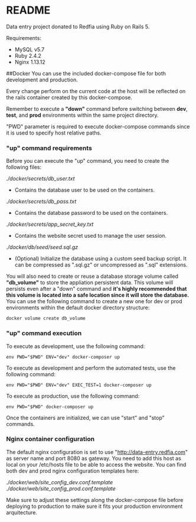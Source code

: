 # README

Data entry project donated to Redfia using Ruby on Rails 5.

Requirements:

* MySQL v5.7
* Ruby 2.4.2
* Nginx 1.13.12

##Docker
You can use the included docker-compose file for both development and production.

Every change perform on the current code at the host will be reflected on the rails container created by this docker-compose.

Remember to execute a **"down"** command before switching between **dev**, **test**, and **prod** environments within the same project directory.

"PWD" parameter is required to execute docker-compose commands since it is used to specify host relative paths.

### "up" command requirements
Before you can execute the "up" command, you need to create the following files:

*./docker/secrets/db_user.txt*

* Contains the database user to be used on the containers.

*./docker/secrets/db_pass.txt*

* Contains the database password to be used on the containers.

*./docker/secrets/app_secret_key.txt*

* Contains the website secret used to manage the user session.

*./docker/db/seed/seed.sql.gz*

* (Optional) Initialize the database using a custom seed backup script. It can be compressed as ".sql.gz" or uncompressed as ".sql" extensions.

You will also need to create or reuse a database storage volume called **"db_volume"** to store the appliation persistent data. This volume will persists even after a "down" command and **it's highly recommended that this volume is located into a safe location since it will store the database.** You can use the following command to create a new one for dev or prod environments within the default docker directory structure:

    docker volume create db_volume

### "up" command execution

To execute as development, use the following command:

    env PWD="$PWD" ENV="dev" docker-composer up

To execute as development and perform the automated tests, use the following command:

    env PWD="$PWD" ENV="dev" EXEC_TEST=1 docker-composer up

To execute as production, use the following command:

    env PWD="$PWD" docker-composer up

Once the containers are initialized, we can use "start" and "stop" commands.

### Nginx container configuration

The default nginx configuration is set to use "http://data-entry.redfia.com" as server name and port 8080 as gateway. You need to add this host as local on your /etc/hosts file to be able to access the website. You can find both dev and prod nginx configuration templates here:

*./docker/web/site_config_dev.conf.template*
*./docker/web/site_config_prod.conf.template*

Make sure to adjust these settings along the docker-compose file before deploying to production to make sure it fits your production environment arquitecture.